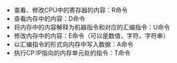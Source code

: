 * 查看、修改CPU中的寄存器的内容：R命令
* 查看内存中的内容：D命令
* 将内存中的内容解释为机器指令和对应的汇编指令：U命令
* 修改内存中的内容：E命令（可以是数值，字符，字符串）
* 以汇编指令的形式向内存中写入数据：A命令
* 执行CP:IP指向的内存单元处的指令：T命令



